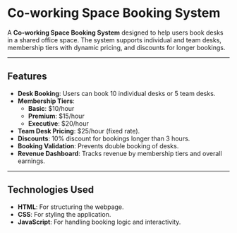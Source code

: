 # Co-working Space Booking System

A **Co-working Space Booking System** designed to help users book desks in a shared office space. The system supports individual and team desks, membership tiers with dynamic pricing, and discounts for longer bookings.

---

## Features

- **Desk Booking**: Users can book 10 individual desks or 5 team desks.
- **Membership Tiers**: 
  - **Basic**: $10/hour
  - **Premium**: $15/hour
  - **Executive**: $20/hour
- **Team Desk Pricing**: $25/hour (fixed rate).
- **Discounts**: 10% discount for bookings longer than 3 hours.
- **Booking Validation**: Prevents double booking of desks.
- **Revenue Dashboard**: Tracks revenue by membership tiers and overall earnings.

---

## Technologies Used

- **HTML**: For structuring the webpage.
- **CSS**: For styling the application.
- **JavaScript**: For handling booking logic and interactivity.

